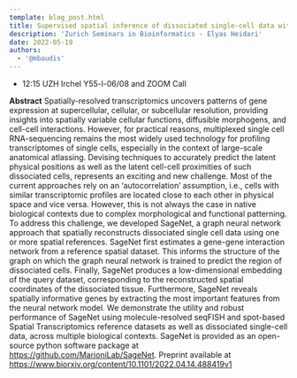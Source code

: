 ```yaml
---
template: blog_post.html
title: Supervised spatial inference of dissociated single-cell data with _SageNet_
description: 'Zurich Seminars in Bioinformatics - Elyas Heidari'
date: 2022-05-19
authors:
  - '@mbaudis'
---
```



* 12:15 UZH Irchel Y55-l-06/08 and ZOOM Call

**Abstract** Spatially-resolved transcriptomics uncovers patterns of gene expression at supercellular, cellular, or subcellular resolution, providing insights into spatially variable cellular functions, diffusible morphogens, and cell-cell interactions. However, for practical reasons, multiplexed single cell RNA-sequencing remains the most widely used technology for profiling transcriptomes of single cells, especially in the context of large-scale anatomical atlassing.<!--more-->
Devising techniques to accurately predict the latent physical positions as well as the latent cell-cell proximities of such dissociated cells, represents an exciting and new challenge. Most of the current approaches rely on an ‘autocorrelation’ assumption, i.e., cells with similar transcriptomic profiles are located close to each other in physical space and vice versa. However, this is not always the case in native biological contexts due to complex morphological and functional patterning. To address this challenge, we developed SageNet, a graph neural network approach that spatially reconstructs dissociated single cell data using one or more spatial references. SageNet first estimates a gene-gene interaction network from a reference spatial dataset. This informs the structure of the graph on which the graph neural network is trained to predict the region of dissociated cells. Finally, SageNet produces a low-dimensional embedding of the query dataset, corresponding to the reconstructed spatial coordinates of the dissociated tissue. Furthermore, SageNet reveals spatially informative genes by extracting the most important features from the neural network model. We demonstrate the utility and robust performance of SageNet using molecule-resolved seqFISH and spot-based Spatial Transcriptomics reference datasets as well as dissociated single-cell data, across multiple biological contexts. SageNet is provided as an open-source python software package at <https://github.com/MarioniLab/SageNet>. Preprint available at <https://www.biorxiv.org/content/10.1101/2022.04.14.488419v1>
